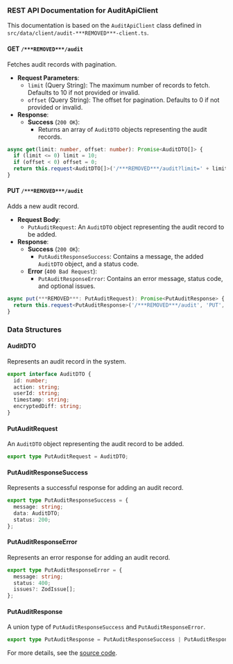 ### REST API Documentation for AuditApiClient

This documentation is based on the `AuditApiClient` class defined in `src/data/client/audit-***REMOVED***-client.ts`.

#### GET `/***REMOVED***/audit`

Fetches audit records with pagination.

- **Request Parameters**:
  - `limit` (Query String): The maximum number of records to fetch. Defaults to 10 if not provided or invalid.
  - `offset` (Query String): The offset for pagination. Defaults to 0 if not provided or invalid.
- **Response**:
  - **Success** (`200 OK`):
    - Returns an array of `AuditDTO` objects representing the audit records.

```typescript
async get(limit: number, offset: number): Promise<AuditDTO[]> {
  if (limit <= 0) limit = 10;
  if (offset < 0) offset = 0;
  return this.request<AuditDTO[]>('/***REMOVED***/audit?limit=' + limit + '&offset=' + offset, 'GET', { ecnryptedFields: ['encryptedDiff'] }) as Promise<AuditDTO[]>;
}
```

#### PUT `/***REMOVED***/audit`

Adds a new audit record.

- **Request Body**: 
  - `PutAuditRequest`: An `AuditDTO` object representing the audit record to be added.
- **Response**:
  - **Success** (`200 OK`):
    - `PutAuditResponseSuccess`: Contains a message, the added `AuditDTO` object, and a status code.
  - **Error** (`400 Bad Request`):
    - `PutAuditResponseError`: Contains an error message, status code, and optional issues.

```typescript
async put(***REMOVED***: PutAuditRequest): Promise<PutAuditResponse> {
  return this.request<PutAuditResponse>('/***REMOVED***/audit', 'PUT', { ecnryptedFields: ['encryptedDiff'] }, ***REMOVED***) as Promise<PutAuditResponse>;
}
```

### Data Structures

#### AuditDTO

Represents an audit record in the system.

```typescript
export interface AuditDTO {
  id: number;
  action: string;
  userId: string;
  timestamp: string;
  encryptedDiff: string;
}
```

#### PutAuditRequest

An `AuditDTO` object representing the audit record to be added.

```typescript
export type PutAuditRequest = AuditDTO;
```

#### PutAuditResponseSuccess

Represents a successful response for adding an audit record.

```typescript
export type PutAuditResponseSuccess = {
  message: string;
  data: AuditDTO;
  status: 200;
};
```

#### PutAuditResponseError

Represents an error response for adding an audit record.

```typescript
export type PutAuditResponseError = {
  message: string;
  status: 400;
  issues?: ZodIssue[];
};
```

#### PutAuditResponse

A union type of `PutAuditResponseSuccess` and `PutAuditResponseError`.

```typescript
export type PutAuditResponse = PutAuditResponseSuccess | PutAuditResponseError;
```

For more details, see the [source code](https://github.com/CatchTheTornado/doctor-dok/blob/main/src/data/client/audit-***REMOVED***-client.ts).